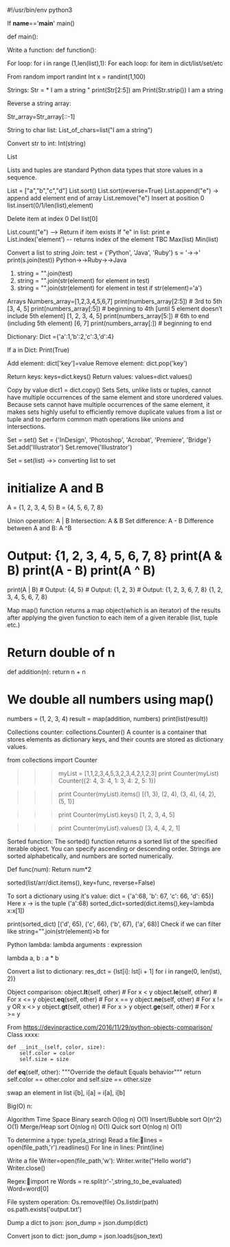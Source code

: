 #!/usr/bin/env python3 

If __name__=='__main__'
	main()

def main():

Write a function: def function():

For loop: for i in range (1,len(list),1):
For each loop: for item in dict/list/set/etc

From random import randint
Int x = randint(1,100)

Strings: 
Str = * I am a string " 
print(Str[2:5])
am
Print(Str.strip())
I am a string

Reverse a string array:

Str_array=Str_array[::-1]

String to char list:
List_of_chars=list("I am a string")

Convert str to int:
Int(string)

List

Lists and tuples are standard Python data types that store values in a sequence.

List = ["a","b","c","d"]
List.sort()
List.sort(reverse=True)
List.append("e") -> append add element end of array
List.remove("e")
Insert at position 0 
list.insert(0/1/len(list),element)

Delete item at index 0
Del list[0]

List.count("e") --> Return if item exists
If "e" in list: 
    print e
List.index('element') -- returns index of the element TBC
Max(list)
Min(list)


Convert a list to string 
Join:
test = {'Python', 'Java', 'Ruby'}
s = '->->'
print(s.join(test))
Python->->Ruby->->Java

1. string = "".join(test)
2. string = "".join(str(element) for element in test) 
3. string = "".join(str(element) for element in test if str(element)='a')


Arrays
Numbers_array=[1,2,3,4,5,6,7]
print(numbers_array[2:5]) # 3rd to 5th
[3, 4, 5]
print(numbers_array[:5]) # beginning to 4th [until 5 element doesn’t include 5th element]
[1, 2, 3, 4, 5]
print(numbers_array[5:]) # 6th to end (including 5th element) 
[6, 7]
print(numbers_array[:]) # beginning to end

Dictionary:
Dict ={'a':1,'b':2,'c':3,'d':4}

If a in Dict:
	Print(True)
	
Add element: dict['key']=value
Remove element: dict.pop('key')

Return keys: keys=dict.keys()
Return values: values=dict.values()


Copy by value dict1 = dict.copy()
Sets
Sets, unlike lists or tuples, cannot have multiple occurrences of the same element and store unordered values. Because sets cannot have multiple occurrences of the same element, it makes sets highly useful to efficiently remove duplicate values from a list or tuple and to perform common math operations like unions and intersections.

Set = set()
Set = {'InDesign', 'Photoshop', 'Acrobat', 'Premiere', 'Bridge'}
Set.add('Illustrator')
Set.remove('Illustrator')

Set = set(list)  ->> converting list to set


# initialize A and B
A = {1, 2, 3, 4, 5}
B = {4, 5, 6, 7, 8}

Union operation: A | B	Intersection: A & B	Set difference: A - B	Difference between A and B: A ^B
# Output: {1, 2, 3, 4, 5, 6, 7, 8}	print(A & B)	print(A - B)	print(A ^ B)
print(A | B)	# Output: {4, 5}	# Output: {1, 2, 3} 	# Output: {1, 2, 3, 6, 7, 8}
{1, 2, 3, 4, 5, 6, 7, 8}	


Map
map() function returns a map object(which is an iterator) of the results after applying the given function to each item of a given iterable (list, tuple etc.) 

# Return double of n 
def addition(n): 
    return n + n 
  
# We double all numbers using map() 
numbers = (1, 2, 3, 4) 
result = map(addition, numbers) 
print(list(result)) 

Collections counter:
collections.Counter()
A counter is a container that stores elements as dictionary keys, and their counts are stored as dictionary values.

from collections import Counter

>>> myList = [1,1,2,3,4,5,3,2,3,4,2,1,2,3]
>>> print Counter(myList)
Counter({2: 4, 3: 4, 1: 3, 4: 2, 5: 1})

>>> print Counter(myList).items()
[(1, 3), (2, 4), (3, 4), (4, 2), (5, 1)]

>>> print Counter(myList).keys()
[1, 2, 3, 4, 5]

>>> print Counter(myList).values()
[3, 4, 4, 2, 1]


Sorted function:
The sorted() function returns a sorted list of the specified iterable object.
You can specify ascending or descending order. Strings are sorted alphabetically, and numbers are sorted numerically.

Def func(num):
	Return num*2

sorted(list/arr/dict.items(), key=func, reverse=False) 

To sort a dictionary using it's value:
dict = {'a':68, 'b': 67, 'c': 66, 'd': 65}]
Here x -> is the tuple ('a':68)
sorted_dict=sorted(dict.items(),key=lambda x:x[1])

print(sorted_dict)
	[('d', 65), ('c', 66), ('b', 67), ('a', 68)]
Check if we can filter like
string="".join(str(element)>b for 


Python lambda:
lambda arguments : expression

lambda a, b : a * b

Convert a list to dictionary: res_dct = {lst[i]: lst[i + 1] for i in range(0, len(lst), 2)} 

Object comparison:
object.__lt__(self, other) # For x < y
object.__le__(self, other) # For x <= y
object.__eq__(self, other) # For x == y
object.__ne__(self, other) # For x != y OR x <> y
object.__gt__(self, other) # For x > y
object.__ge__(self, other) # For x >= y

From <https://devinpractice.com/2016/11/29/python-objects-comparison/> 
Class xxxx:

    def __init__(self, color, size):
        self.color = color
        self.size = size

 def __eq__(self, other):
        """Override the default Equals behavior"""
        return self.color == other.color and self.size == other.size

swap an element in list
 i[b], i[a] = i[a], i[b]

Big(O) n: 

Algorithm	Time	Space
Binary search	O(log n)	O(1)
Insert/Bubble sort	O(n^2)	O(1)
Merge/Heap sort	O(nlog n)	O(1)
Quick sort	O(nlog n)	O(1)


To determine a type: type(a_string)
Read a file:lines = open(file_path,'r').readlines()
For line in lines:
	Print(line)
	
Write a file
Writer=open(file_path,'w'):
Writer.write("Hello world")
Writer.close()

Regex:import re
Words = re.split(r'-',string_to_be_evaluated)
Word=word[0]


File system operation:
Os.remove(file)
Os.listdir(path)
os.path.exists('output.txt')

Dump a dict to json: json_dump = json.dump(dict)

Convert json to dict: json_dump = json.loads(json_text)
